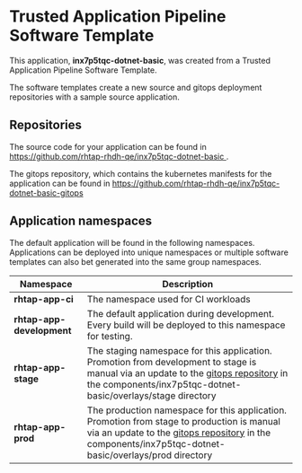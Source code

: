 # Trusted Application Pipeline Software Template

This application, **inx7p5tqc-dotnet-basic**, was created from a Trusted Application Pipeline Software Template.

The software templates create a new source and gitops deployment repositories with a sample source application. 

## Repositories

The source code for your application can be found in [https://github.com/rhtap-rhdh-qe/inx7p5tqc-dotnet-basic ](https://github.com/rhtap-rhdh-qe/inx7p5tqc-dotnet-basic ).
 
The gitops repository, which contains the kubernetes manifests for the application can be found in 
[https://github.com/rhtap-rhdh-qe/inx7p5tqc-dotnet-basic-gitops ](https://github.com/rhtap-rhdh-qe/inx7p5tqc-dotnet-basic-gitops ) 

## Application namespaces 

The default application will be found in the following namespaces. Applications can be deployed into unique namespaces or multiple software templates can also bet generated into the same group namespaces.  

|  Namespace   |  Description   |  
| -------- | -------- |
| **rhtap-app-ci** | The namespace used for CI workloads |
| **rhtap-app-development** | The default application during development. Every build will be deployed to this namespace for testing. |
| **rhtap-app-stage** | The staging namespace for this application. Promotion from development to stage is manual via an update to the [gitops repository](https://github.com/rhtap-rhdh-qe/inx7p5tqc-dotnet-basic-gitops ) in the components/inx7p5tqc-dotnet-basic/overlays/stage directory |
| **rhtap-app-prod** | The production namespace for this application. Promotion from stage to production is manual via an update to the [gitops repository](https://github.com/rhtap-rhdh-qe/inx7p5tqc-dotnet-basic-gitops ) in the components/inx7p5tqc-dotnet-basic/overlays/prod directory |